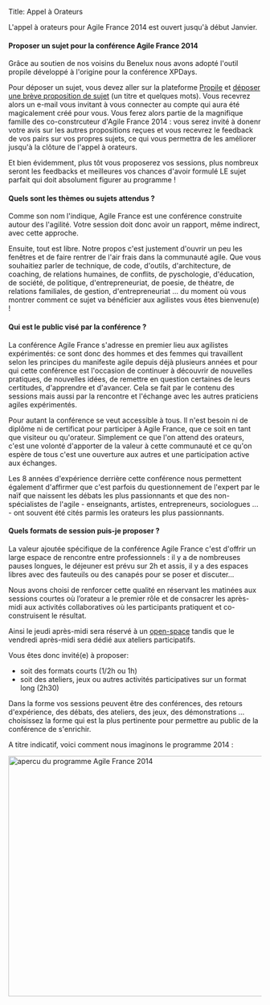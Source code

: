 Title: Appel à Orateurs

L'appel à orateurs pour Agile France 2014 est ouvert jusqu'à début Janvier.

#### Proposer un sujet pour la conférence Agile France 2014

Grâce au soutien de nos voisins du Benelux nous avons adopté l'outil propile développé à l'origine pour la conférence XPDays.

Pour déposer un sujet, vous devez aller sur la plateforme [Propile][1] et [déposer une brève proposition de sujet][2] (un titre et quelques mots). Vous recevrez alors un e-mail vous invitant à vous connecter au compte qui aura été magicalement créé pour vous. Vous ferez alors partie de la magnifique famille des co-constrcuteur d'Agile France 2014 : vous serez invité à donenr votre avis sur les autres propositions reçues et vous recevrez le feedback de vos pairs sur vos propres sujets, ce qui vous permettra de les améliorer jusqu'à la clôture de l'appel à orateurs.

Et bien évidemment, plus tôt vous proposerez vos sessions, plus nombreux seront les feedbacks et meilleures vos chances d'avoir formulé LE sujet parfait qui doit absolument figurer au programme !

#### Quels sont les thèmes ou sujets attendus ?

Comme son nom l'indique, Agile France est une conférence construite autour des l'agilité. Votre session doit donc avoir un rapport, même indirect, avec cette approche.

Ensuite, tout est libre. Notre propos c'est justement d'ouvrir un peu les fenêtres et de faire rentrer de l'air frais dans la communauté agile. Que vous souhaitiez parler de technique, de code, d'outils, d'architecture, de coaching, de relations humaines, de conflits, de pyschologie, d'éducation, de société, de politique, d'entrepreneuriat, de poesie, de théatre, de relations familiales, de gestion, d'entrepreneuriat ... du moment où vous montrer comment ce sujet va bénéficier aux agilistes vous êtes bienvenu(e) !

#### Qui est le public visé par la conférence ?

La conférence Agile France s'adresse en premier lieu aux agilistes expérimentés: ce sont donc des hommes et des femmes qui travaillent selon les principes du manifeste agile depuis déjà plusieurs années et pour qui cette conférence est l'occasion de continuer à découvrir de nouvelles pratiques, de nouvelles idées, de remettre en question certaines de leurs certitudes, d'apprendre et d'avancer. Cela se fait par le contenu des sessions mais aussi par la rencontre et l'échange avec les autres praticiens agiles expérimentés.

Pour autant la conférence se veut accessible à tous. Il n'est besoin ni de diplôme ni de certificat pour participer à Agile France, que ce soit en tant que visiteur ou qu'orateur. Simplement ce que l'on attend des orateurs, c'est une volonté d'apporter de la valeur à cette communauté et ce qu'on espère de tous c'est une ouverture aux autres et une participation active aux échanges.

Les 8 années d'expérience derrière cette conférence nous permettent également d'affirmer que c'est parfois du questionnement de l'expert par le naïf que naissent les débats les plus passionnants et que des non-spécialistes de l'agile - enseignants, artistes, entrepreneurs, sociologues ... - ont souvent été cités parmis les orateurs les plus passionnants.

#### Quels formats de session puis-je proposer ?

La valeur ajoutée spécifique de la conférence Agile France c'est d'offrir un large espace de rencontre entre professionnels : il y a de nombreuses pauses longues, le déjeuner est prévu sur 2h et assis, il y a des espaces libres avec des fauteuils ou des canapés pour se poser et discuter... 

Nous avons choisi de renforcer cette qualité en réservant les matinées aux sessions courtes où l’orateur a le premier rôle et de consacrer les après-midi aux activités collaboratives où les participants pratiquent et co-construisent le résultat.  

Ainsi le jeudi après-midi sera réservé à un [open-space][3] tandis que le vendredi après-midi sera dédié aux ateliers participatifs. 

Vous êtes donc invité(e) à proposer:
* soit des formats courts (1/2h ou 1h) 
* soit des ateliers, jeux ou autres activités participatives sur un format long (2h30)

Dans la forme vos sessions peuvent être des conférences, des retours d'expérience, des débats, des ateliers, des jeux, des démonstrations ... choisissez la forme qui est la plus pertinente pour permettre au public de la conférence de s'enrichir. 

A titre indicatif, voici comment nous imaginons le programme 2014 :

<img alt="apercu du programme Agile France 2014" src="http://www.conference-agile.fr/static/images/structure-agile-france-2014.png" width="682" height="479" border="0" />  



[1]: http://call4paper-agileconf.herokuapp.com/
[2]: http://call4paper-agileconf.herokuapp.com/sessions/new
[3]: http://fr.wikipedia.org/wiki/M%C3%A9thodologie_open_space
